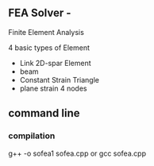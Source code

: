## FEA Solver -

Finite Element Analysis

4 basic types of Element

- Link 2D-spar Element
- beam
- Constant Strain Triangle
- plane strain 4 nodes

## command line

### compilation

g++ -o sofea1 sofea.cpp
or
gcc sofea.cpp
